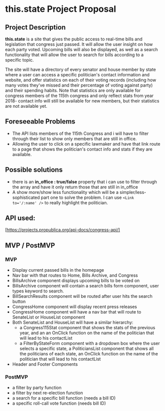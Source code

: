 # this.state Project Proposal


## Project Description

**this.state** is a site that gives the public access to real-time bills and legislation that congress just passed.  It will allow the user insight on how each party voted.  Upcoming bills will also be displayed, as well as a search functionality that will allow the user to search for bills according to a specific topic.

The site will have a directory of every senator and house member by state where a user can access a specific politician's contact information and website, and offer statistics on each of their voting records (including how many votes they've missed and their percentage of voting against party) and their spending habits.  Note that statistics are only available for congress members of the 115th congress and only reflect stats from year 2018- contact info will still be available for new members, but their statistics are not available yet.


## Foreseeable Problems

- The API lists members of the 115th Congress and i will have to filter through their list to show only members that are still in office.
- Allowing the user to click on  a specific lawmaker and have that link route to a page that shows the politician's contact info and stats if they are available.

## Possible solutions

- there is an **in_office : true/false** property that i can use to filter through the array and have it only return those that are still in in_office
- A show more/show less functionality which will be a simpler/less-sophisticated part one to solve the problem.  I can use ```<Link to='/:name' />``` to really highlight the politician.

## API used:

[https://projects.propublica.org/api-docs/congress-api/]

## MVP / PostMVP

### MVP

- Display current passed bills in the homepage
- Nav bar with that routes to Home, Bills Archive, and Congress
- BillsArchive component displays upcoming bills to be voted on
- BillsArchive component will contain a search bills form component, user types keyword to search.
- BillSearchResults component will be routed after user hits the search button
- CongressHome component will display recent press releases
- CongressHome component will have a nav bar that will route to SenateList or HouseList component
- Both SenateList and HouseList will have a similar hierarchy:
  * a Congress115Stat component that shows the stats of the previous year, and an an OnClick function on the name of the politician that will lead to his contactList
  * a FilterByStateForm component with a dropdown box where the user selects a specific state, a PoliticiansList component that shows all the politicians of each state, an OnClick function on the name of the politician that will lead to his contactList
- Header and Footer Components

### PostMVP

- a filter by party function
- a filter by next re-election function
- a search for a specific bill function (needs a bill ID)
- a specific roll-call vote function (needs bill ID)

